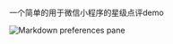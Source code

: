 # 
一个简单的用于微信小程序的星级点评demo

![Markdown preferences pane](http://ov4d3izq5.bkt.clouddn.com/StarRating.gif)